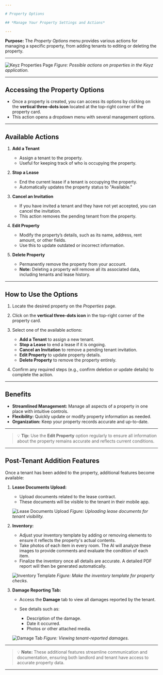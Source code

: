 ```yaml
---

# Property Options

## *Manage Your Property Settings and Actions*

---
```


**Purpose:**
The *Property Options* menu provides various actions for managing a specific property, from adding tenants to editing or deleting the property.

---

![Keyz Properties Page](../../Images/propertyActions.png)
*Figure: Possible actions on properties in the Keyz application.*

---

## **Accessing the Property Options**

* Once a property is created, you can access its options by clicking on the **vertical three-dots icon** located at the top-right corner of the property card.
* This action opens a dropdown menu with several management options.

---

## **Available Actions**

1. **Add a Tenant**

   * Assign a tenant to the property.
   * Useful for keeping track of who is occupying the property.

2. **Stop a Lease**

   * End the current lease if a tenant is occupying the property.
   * Automatically updates the property status to "Available."

3. **Cancel an Invitation**

   * If you have invited a tenant and they have not yet accepted, you can cancel the invitation.
   * This action removes the pending tenant from the property.

4. **Edit Property**

   * Modify the property’s details, such as its name, address, rent amount, or other fields.
   * Use this to update outdated or incorrect information.

5. **Delete Property**

   * Permanently remove the property from your account.
   * **Note:** Deleting a property will remove all its associated data, including tenants and lease history.

---

## **How to Use the Options**

1. Locate the desired property on the *Properties* page.
2. Click on the **vertical three-dots icon** in the top-right corner of the property card.
3. Select one of the available actions:

   * **Add a Tenant** to assign a new tenant.
   * **Stop a Lease** to end a lease if it is ongoing.
   * **Cancel an Invitation** to remove a pending tenant invitation.
   * **Edit Property** to update property details.
   * **Delete Property** to remove the property entirely.
4. Confirm any required steps (e.g., confirm deletion or update details) to complete the action.

---

## **Benefits**

* **Streamlined Management:** Manage all aspects of a property in one place with intuitive controls.
* **Flexibility:** Quickly update or modify property information as needed.
* **Organization:** Keep your property records accurate and up-to-date.

---

> 💡 **Tip:**
> Use the **Edit Property** option regularly to ensure all information about the property remains accurate and reflects current conditions.

---

## **Post-Tenant Addition Features**

Once a tenant has been added to the property, additional features become available:

1. **Lease Documents Upload:**

   * Upload documents related to the lease contract.
   * These documents will be visible to the tenant in their mobile app.

   ![Lease Documents Upload](../../Images/addDocument.png)
   *Figure: Uploading lease documents for tenant visibility.*

2. **Inventory:**

   * Adjust your inventory template by adding or removing elements to ensure it reflects the property's actual contents.
   * Take photos of each item in every room. The AI will analyze these images to provide comments and evaluate the condition of each item.
   * Finalize the inventory once all details are accurate. A detailed PDF report will then be generated automatically.

   ![Inventory Template](../../Images/inventory.png)
   *Figure: Make the inventory template for property checks.*

3. **Damage Reporting Tab:**

   * Access the **Damage** tab to view all damages reported by the tenant.
   * See details such as:

     * Description of the damage.
     * Date it occurred.
     * Photos or other attached media.

   ![Damage Tab](../../Images/damagesTab.png)
   *Figure: Viewing tenant-reported damages.*

---

> 💡 **Note:**
> These additional features streamline communication and documentation, ensuring both landlord and tenant have access to accurate property data.

---
